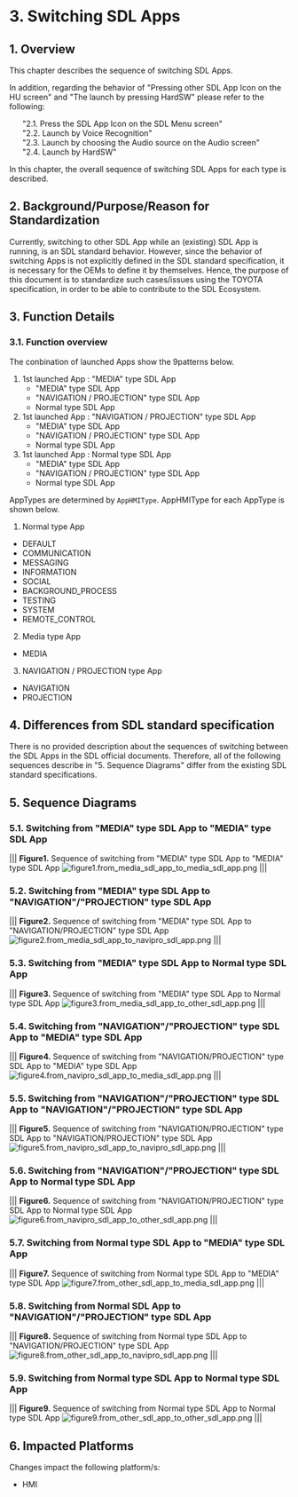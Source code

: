 # 3. Switching SDL Apps

## 1. Overview
This chapter describes the sequence of switching SDL Apps.

In addition, regarding the behavior of "Pressing other SDL App Icon on the HU screen" and "The launch by pressing HardSW" please refer to the following:

<ol>
"2.1. Press the SDL App Icon on the SDL Menu screen"<br>
"2.2. Launch by  Voice Recognition"<br>
"2.3. Launch by choosing the Audio source on the Audio screen"<br>
"2.4. Launch by HardSW"<br>
</ol>

In this chapter, the overall sequence of switching SDL Apps for each type is described.

## 2. Background/Purpose/Reason for Standardization
Currently, switching to other SDL App while an (existing) SDL App is running, is an SDL standard behavior.
However, since the behavior of switching Apps is not explicitly defined in the SDL standard specification, it is necessary for the OEMs to define it by themselves.
Hence, the purpose of this document is to standardize such cases/issues using the TOYOTA specification, in order to be able to contribute to the SDL Ecosystem.

## 3. Function Details
### 3.1. Function overview
The conbination of launched Apps show the 9patterns below.

1. 1st launched App : "MEDIA" type SDL App
    - "MEDIA" type SDL App
    - "NAVIGATION / PROJECTION" type SDL App
    - Normal type SDL App
2.  1st launched App : "NAVIGATION / PROJECTION" type SDL App
    - "MEDIA" type SDL App
    - "NAVIGATION / PROJECTION" type SDL App
    - Normal type SDL App
3.  1st launched App : Normal type SDL App
    - "MEDIA" type SDL App
    - "NAVIGATION / PROJECTION" type SDL App
    - Normal type SDL App

AppTypes are determined by `AppHMIType`. AppHMIType for each AppType is shown below.

1. Normal type App
 - DEFAULT
 - COMMUNICATION
 - MESSAGING
 - INFORMATION
 - SOCIAL
 - BACKGROUND_PROCESS
 - TESTING
 - SYSTEM
 - REMOTE_CONTROL
2. Media type App
 - MEDIA
3. NAVIGATION / PROJECTION type App
 - NAVIGATION
 - PROJECTION

## 4. Differences from SDL standard specification
There is no provided description about the sequences of switching between the SDL Apps in the SDL official documents.
Therefore, all of the following sequences  describe in "5. Sequence Diagrams" differ from the existing SDL standard specifications.

## 5. Sequence Diagrams
### 5.1. Switching from "MEDIA" type SDL App to "MEDIA" type SDL App

|||
**Figure1.** Sequence of switching from "MEDIA" type SDL App to "MEDIA" type SDL App
![figure1.from_media_sdl_app_to_media_sdl_app.png](./assets/figure1.from_media_sdl_app_to_media_sdl_app.png)
|||

### 5.2. Switching from "MEDIA" type SDL App to "NAVIGATION"/"PROJECTION" type SDL App

|||
**Figure2.** Sequence of switching from "MEDIA" type SDL App to "NAVIGATION/PROJECTION" type SDL App
![figure2.from_media_sdl_app_to_navipro_sdl_app.png](./assets/figure2.from_media_sdl_app_to_navipro_sdl_app.png)
|||

### 5.3. Switching from "MEDIA" type SDL App to Normal type SDL App

|||
**Figure3.** Sequence of switching from "MEDIA" type SDL App to Normal type SDL App
![figure3.from_media_sdl_app_to_other_sdl_app.png](./assets/figure3.from_media_sdl_app_to_other_sdl_app.png)
|||

### 5.4. Switching from "NAVIGATION"/"PROJECTION" type SDL App to "MEDIA" type SDL App

|||
**Figure4.** Sequence of switching from "NAVIGATION/PROJECTION" type SDL App to "MEDIA" type SDL App
![figure4.from_navipro_sdl_app_to_media_sdl_app.png](./assets/figure4.from_navipro_sdl_app_to_media_sdl_app.png)
|||

### 5.5. Switching from "NAVIGATION"/"PROJECTION" type SDL App to "NAVIGATION"/"PROJECTION" type SDL App

|||
**Figure5.** Sequence of switching from "NAVIGATION/PROJECTION" type SDL App to "NAVIGATION/PROJECTION" type SDL App
![figure5.from_navipro_sdl_app_to_navipro_sdl_app.png](./assets/figure5.from_navipro_sdl_app_to_navipro_sdl_app.png)
|||

### 5.6. Switching from "NAVIGATION"/"PROJECTION" type SDL App to Normal type SDL App

|||
**Figure6.** Sequence of switching from "NAVIGATION/PROJECTION" type SDL App to Normal type SDL App
![figure6.from_navipro_sdl_app_to_other_sdl_app.png](./assets/figure6.from_navipro_sdl_app_to_other_sdl_app.png)
|||

### 5.7. Switching from Normal type SDL App to "MEDIA" type SDL App

|||
**Figure7.** Sequence of switching from Normal type SDL App to "MEDIA" type SDL App
![figure7.from_other_sdl_app_to_media_sdl_app.png](./assets/figure7.from_other_sdl_app_to_media_sdl_app.png)
|||

### 5.8. Switching from Normal SDL App to "NAVIGATION"/"PROJECTION" type SDL App

|||
**Figure8.** Sequence of switching from Normal type SDL App to "NAVIGATION/PROJECTION" type SDL App
![figure8.from_other_sdl_app_to_navipro_sdl_app.png](./assets/figure8.from_other_sdl_app_to_navipro_sdl_app.png)
|||

### 5.9. Switching from Normal type SDL App to Normal type SDL App

|||
**Figure9.** Sequence of switching from Normal type SDL App to Normal type SDL App
![figure9.from_other_sdl_app_to_other_sdl_app.png](./assets/figure9.from_other_sdl_app_to_other_sdl_app.png)
|||

## 6. Impacted Platforms
Changes impact the following platform/s:
- HMI
